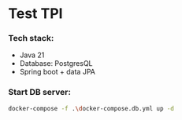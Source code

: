 # Test TPI

### Tech stack:

- Java 21
- Database: PostgresQL
- Spring boot + data JPA

### Start DB server:

```bash
docker-compose -f .\docker-compose.db.yml up -d
```
